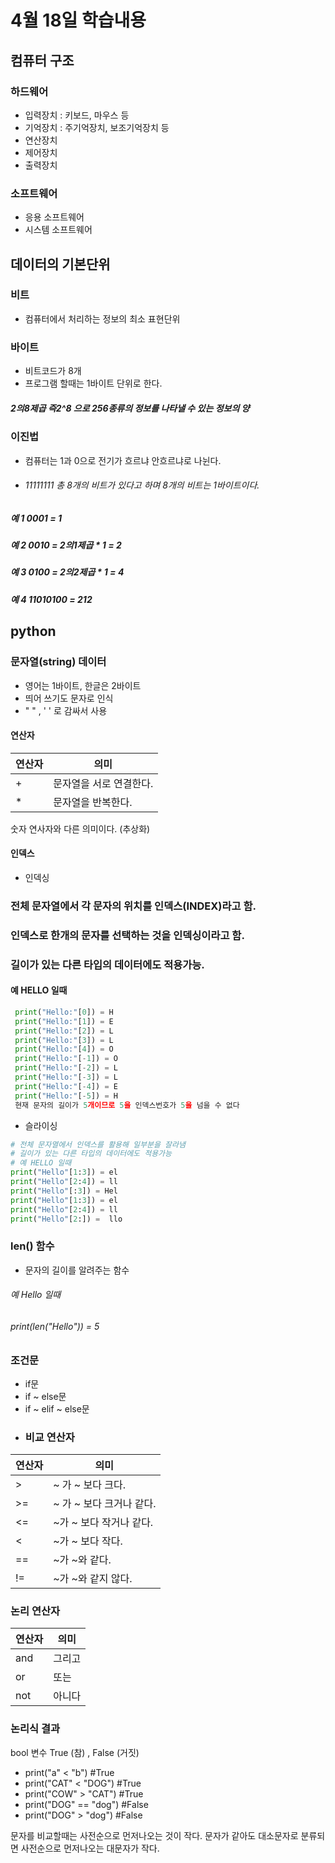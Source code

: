 # 4월 18일 학습내용
## 컴퓨터 구조
### 하드웨어
- 입력장치 : 키보드, 마우스 등
- 기억장치 : 주기억장치, 보조기억장치 등
- 연산장치
- 제어장치
- 출력장치
### 소프트웨어
- 응용 소프트웨어
- 시스템 소프트웨어
## 데이터의 기본단위
### 비트
- 컴퓨터에서 처리하는 정보의 최소 표현단위
### 바이트
- 비트코드가 8개
- 프로그램 할때는 1바이트 단위로 한다.
##### 2의8제곱 즉2^8 으로 256종류의 정보를 나타낼 수 있는 정보의 양
### 이진법
- 컴퓨터는 1과 0으로 전기가 흐르냐 안흐르냐로 나뉜다.
- ###### 11111111 총 8개의 비트가 있다고 하며 8개의 비트는 1바이트이다.
##### 예 1 0001 = 1
##### 예 2 0010 = 2의1제곱 * 1 = 2
##### 예 3 0100 = 2의2제곱 * 1 = 4
##### 예 4 11010100 = 212
## python
### 문자열(string) 데이터
- 영어는 1바이트, 한글은 2바이트
- 띄어 쓰기도 문자로 인식
- " " , ' ' 로  감싸서 사용
#### 연산자
연산자 | 의미
-------|------
\+     |문자열을 서로 연결한다.
\*     | 문자열을 반복한다.

숫자 연사자와 다른 의미이다. (추상화)
#### 인덱스
- 인덱싱
### 전체 문자열에서 각 문자의 위치를 인덱스(INDEX)라고 함.
### 인덱스로 한개의 문자를 선택하는 것을 인덱싱이라고 함.
### 길이가 있는 다른 타입의 데이터에도 적용가능.
#### 예 HELLO 일때
```python
 print("Hello:"[0]) = H
 print("Hello:"[1]) = E
 print("Hello:"[2]) = L
 print("Hello:"[3]) = L
 print("Hello:"[4]) = O
 print("Hello:"[-1]) = O
 print("Hello:"[-2]) = L
 print("Hello:"[-3]) = L
 print("Hello:"[-4]) = E
 print("Hello:"[-5]) = H
 현재 문자의 길이가 5개이므로 5을 인덱스번호가 5을 넘을 수 없다
```
- 슬라이싱
```python
# 전체 문자열에서 인덱스를 활용해 일부분을 잘라냄
# 길이가 있는 다른 타입의 데이터에도 적용가능
# 예 HELLO 일때
print("Hello"[1:3]) = el
print("Hello"[2:4]) = ll
print("Hello"[:3]) = Hel
print("Hello"[1:3]) = el
print("Hello"[2:4]) = ll
print("Hello"[2:]) =  llo
```
### len() 함수
 - 문자의 길이를 알려주는 함수
###### 예 Hello 일때
###### print(len("Hello")) = 5

### 조건문
- if문
- if ~ else문
- if ~ elif ~ else문
- ### 비교 연산자
연산자 | 의미
--------|-------
\> | ~ 가 ~ 보다 크다.
\>= | ~ 가 ~ 보다 크거나 같다. 
\<= | ~가 ~ 보다 작거나 같다.
\< | ~가 ~ 보다 작다.
\== | ~가 ~와 같다.
\!= | ~가 ~와 같지 않다.

### 논리 연산자
연산자 | 의미
-------|------
and | 그리고
or | 또는
not | 아니다

### 논리식 결과

bool 변수
True (참) , False (거짓)

- print("a" < "b") #True
- print("CAT" < "DOG") #True
- print("COW" > "CAT") #True
- print("DOG" == "dog") #False
- print("DOG" > "dog") #False

문자를 비교할때는 사전순으로 먼저나오는 것이 작다.
문자가 같아도 대소문자로 분류되면 사전순으로 먼저나오는 대문자가 작다.



